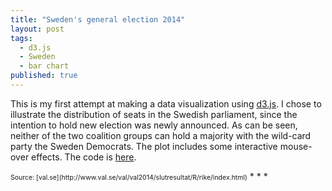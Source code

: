 ```yaml
---
title: "Sweden's general election 2014"
layout: post
tags: 
  - d3.js
  - Sweden
  - bar chart
published: true
---
```


This is my first attempt at making a data visualization using [d3.js](d3js.org). I chose to illustrate the distribution of seats in the Swedish parliament, since the intention to hold new election was newly announced. As can be seen, neither of the two coalition groups can hold a majority with the wild-card party the Sweden Democrats. The plot includes some interactive mouse-over effects. The code is [here](https://github.com/kpjonsson/kpjonsson.github.io/blob/master/js/general-election-2014.js).

<link rel="stylesheet" type="text/css" href="../../../../css/general-election-2014.css">
<div id='election-barchart'></div>
<script type="text/javascript" src="http://d3js.org/d3.v3.min.js"></script>
<script src="http://labratrevenge.com/d3-tip/javascripts/d3.tip.v0.6.3.js"></script>
<script src="../../../../js/general-election-2014.js"></script>
<span style="font-size: 75%; text-align: right;">Source: [val.se](http://www.val.se/val/val2014/slutresultat/R/rike/index.html)</span>
* * *
